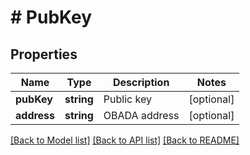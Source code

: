 # # PubKey

## Properties

Name | Type | Description | Notes
------------ | ------------- | ------------- | -------------
**pubKey** | **string** | Public key | [optional]
**address** | **string** | OBADA address | [optional]

[[Back to Model list]](../../README.md#models) [[Back to API list]](../../README.md#endpoints) [[Back to README]](../../README.md)
